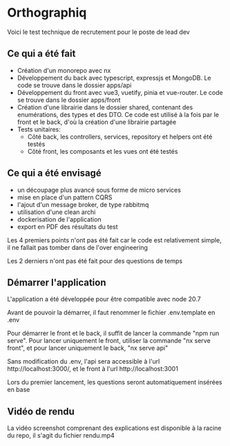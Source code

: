 # Orthographiq

Voici le test technique de recrutement pour le poste de lead dev

## Ce qui a été fait

-   Création d'un monorepo avec nx
-   Développement du back avec typescript, expressjs et MongoDB. Le code se trouve dans le dossier apps/api
-   Développement du front avec vue3, vuetify, pinia et vue-router. Le code se trouve dans le dossier apps/front
-   Création d'une librairie dans le dossier shared, contenant des enumérations, des types et des DTO. Ce code est utilisé à la fois par le front et le back, d'où la création d'une librairie partagée
-   Tests unitaires:
  	- Côté back, les controllers, services, repository et helpers ont été testés
    - Côté front, les composants et les vues ont été testés 

## Ce qui a été envisagé

-   un découpage plus avancé sous forme de micro services
-   mise en place d'un pattern CQRS
-   l'ajout d'un message broker, de type rabbitmq
-   utilisation d'une clean archi
-   dockerisation de l'application
-   export en PDF des résultats du test

Les 4 premiers points n'ont pas été fait car le code est relativement simple, il ne fallait pas tomber dans de l'over engineering

Les 2 derniers n'ont pas été fait pour des questions de temps

## Démarrer l'application

L'application a été développée pour être compatible avec node 20.7

Avant de pouvoir la démarrer, il faut renommer le fichier .env.template en .env

Pour démarrer le front et le back, il suffit de lancer la commande "npm run serve". Pour lancer uniquement le front, utiliser la commande "nx serve front", et pour lancer uniquement le back, "nx serve api"

Sans modification du .env, l'api sera accessible à l'url http://localhost:3000/, et le front à l'url http://localhost:3001

Lors du premier lancement, les questions seront automatiquement insérées en base

## Vidéo de rendu

La vidéo screenshot comprenant des explications est disponible à la racine du repo, il s'agit du fichier rendu.mp4
